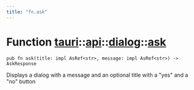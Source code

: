 ```yaml
---
title: "fn.ask"
---
```


# Function [tauri](/docs/api/rust/tauri/../../index.html)::​[api](/docs/api/rust/tauri/../index.html)::​[dialog](/docs/api/rust/tauri/index.html)::​[ask](/docs/api/rust/tauri/)

    pub fn ask(title: impl AsRef<str>, message: impl AsRef<str>) -> AskResponse

Displays a dialog with a message and an optional title with a "yes" and a "no" button
